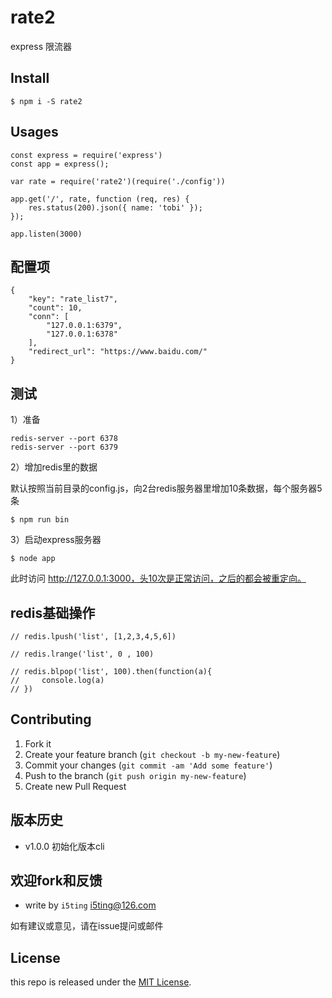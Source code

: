 
# rate2

express 限流器

## Install

```
$ npm i -S rate2
```

## Usages

```
const express = require('express')
const app = express();

var rate = require('rate2')(require('./config'))

app.get('/', rate, function (req, res) {
    res.status(200).json({ name: 'tobi' });
});

app.listen(3000)
```

## 配置项

```
{
    "key": "rate_list7",
    "count": 10,
    "conn": [
        "127.0.0.1:6379",
        "127.0.0.1:6378"
    ],
    "redirect_url": "https://www.baidu.com/"
}
```

## 测试

1）准备

```
redis-server --port 6378
redis-server --port 6379
```

2）增加redis里的数据

默认按照当前目录的config.js，向2台redis服务器里增加10条数据，每个服务器5条

```
$ npm run bin
```

3）启动express服务器

```
$ node app
```

此时访问 http://127.0.0.1:3000，头10次是正常访问，之后的都会被重定向。

## redis基础操作

```
// redis.lpush('list', [1,2,3,4,5,6])

// redis.lrange('list', 0 , 100)

// redis.blpop('list', 100).then(function(a){
//     console.log(a)
// })

```


## Contributing

1. Fork it
2. Create your feature branch (`git checkout -b my-new-feature`)
3. Commit your changes (`git commit -am 'Add some feature'`)
4. Push to the branch (`git push origin my-new-feature`)
5. Create new Pull Request

## 版本历史

- v1.0.0 初始化版本cli

## 欢迎fork和反馈

- write by `i5ting` i5ting@126.com

如有建议或意见，请在issue提问或邮件

## License

this repo is released under the [MIT
License](http://www.opensource.org/licenses/MIT).
